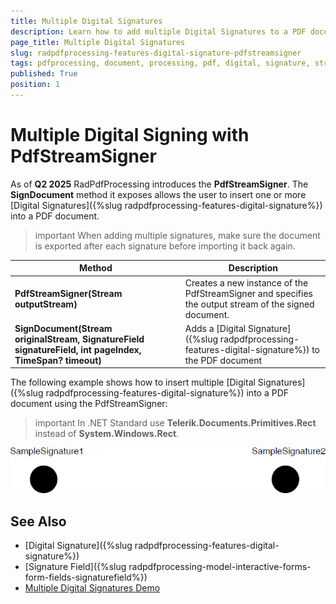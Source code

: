 ```yaml
---
title: Multiple Digital Signatures
description: Learn how to add multiple Digital Signatures to a PDF document using PdfStreamSigner.
page_title: Multiple Digital Signatures
slug: radpdfprocessing-features-digital-signature-pdfstreamsigner
tags: pdfprocessing, document, processing, pdf, digital, signature, stream, writer, multiple, sign
published: True
position: 1
---
```


# Multiple Digital Signing with PdfStreamSigner

As of **Q2 2025** RadPdfProcessing introduces the **PdfStreamSigner**. The **SignDocument** method it exposes allows the user to insert one or more [Digital Signatures]({%slug radpdfprocessing-features-digital-signature%}) into a PDF document.

>important When adding multiple signatures, make sure the document is exported after each signature before importing it back again.

|Method|Description|
|----|----|
|**PdfStreamSigner(Stream outputStream)**|Creates a new instance of thе PdfStreamSigner and specifies the output stream of the signed document.|
|**SignDocument(Stream originalStream, SignatureField signatureField, int pageIndex, TimeSpan? timeout)**|Adds a [Digital Signature]({%slug radpdfprocessing-features-digital-signature%}) to the PDF document|

The following example shows how to insert multiple [Digital Signatures]({%slug radpdfprocessing-features-digital-signature%}) into a PDF document using the PdfStreamSigner:

>important In .NET Standard use __Telerik.Documents.Primitives.Rect__ instead of __System.Windows.Rect__.



<snippet id='libraries-pdf-features-digital-signature-pdfstreamsigner'/>

![PdfProcessing Multiple Digital Signatures](images/radpdfprocessing-features-digital-signature-pdfstreamsigner.png)

## See Also

 * [Digital Signature]({%slug radpdfprocessing-features-digital-signature%})
 * [Signature Field]({%slug radpdfprocessing-model-interactive-forms-form-fields-signaturefield%})
 * [Multiple Digital Signatures Demo](https://demos.telerik.com/document-processing/pdfprocessing/multiple_digital_signatures)
